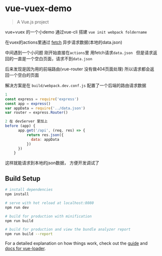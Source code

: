 # vue-vuex-demo

> A Vue.js project

vue+vuex 的一个小demo
通过vue-cli 搭建 `vue init webpack foldername`

在vuex的actions里通过 [fetch](https://segmentfault.com/a/1190000007019545)  异步请求数据(本地的data.json)

中间遇到一个小问题 刚开始直接在`actions`里 用fetch请求`data.json ` 但是请求返回的一直是一个空白页面，请求不到`data.json`

后来发现是因为用的前端路由(vue-router 没有做404页面处理) 所以请求都会返回一个空白的页面

解决方案是在 `build/webpack.dev.conf.js` 配置了一个后端的路由请求数据
```js
1
const express = require('express')
const app = express()
var appData = require('../data.json')
var router = express.Router()

2 在 devServer 里加上
before (app) {
      app.get('/api', (req, res) => {
          return res.json({
            data: appData
          })
      })
    }

```
这样就能请求到本地的json数据， 方便开发调试了

## Build Setup

``` bash
# install dependencies
npm install

# serve with hot reload at localhost:8080
npm run dev

# build for production with minification
npm run build

# build for production and view the bundle analyzer report
npm run build --report
```

For a detailed explanation on how things work, check out the [guide](http://vuejs-templates.github.io/webpack/) and [docs for vue-loader](http://vuejs.github.io/vue-loader).

